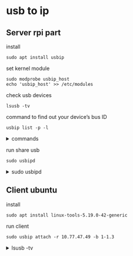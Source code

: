 # usb to ip 

## Server rpi part
install 
```
sudo apt install usbip
```

set kernel module 
```
sudo modprobe usbip_host
echo 'usbip_host' >> /etc/modules
```
check usb devices
```
lsusb -tv
```
command to find out your device’s bus ID
```
usbip list -p -l
```
<details>
  <summary>commands </summary>
  
  ```
  pi@raspberrypi:~ $ lsusb -tv
  /:  Bus 01.Port 1: Dev 1, Class=root_hub, Driver=dwc2/1p, 480M
      ID 1d6b:0002 Linux Foundation 2.0 root hub
      |__ Port 1: Dev 2, If 0, Class=Hub, Driver=hub/4p, 480M
          ID 0424:2514 Microchip Technology, Inc. (formerly SMSC) USB 2.0 Hub
          |__ Port 1: Dev 3, If 0, Class=Hub, Driver=hub/3p, 480M
              ID 0424:2514 Microchip Technology, Inc. (formerly SMSC) USB 2.0 Hub
              |__ Port 1: Dev 4, If 0, Class=Vendor Specific Class, Driver=lan78xx, 480M
                  ID 0424:7800 Microchip Technology, Inc. (formerly SMSC) 
          |__ Port 3: Dev 5, If 0, Class=Vendor Specific Class, Driver=, 12M
              ID 1a86:5512 QinHeng Electronics CH341 in EPP/MEM/I2C mode, EPP/I2C adapter
  pi@raspberrypi:~ $ usbip list -p -l
  busid=1-1.1.1#usbid=0424:7800#
  busid=1-1.3#usbid=1a86:5512#
  pi@raspberrypi:~ $ sudo usbip bind --busid=1-1.3
  usbip: info: bind device on busid 1-1.3: complete
```
</details>

run share usb 
```
sudo usbipd
```
<details>
  <summary>sudo usbipd </summary>
  
  ```
  pi@raspberrypi:~ $ sudo usbipd
  usbipd: info: starting usbipd (usbip-utils 2.0)
  usbipd: info: listening on 0.0.0.0:3240
  usbipd: info: listening on :::3240
  ```
</details>

## Client ubuntu

install
```
sudo apt install linux-tools-5.19.0-42-generic
```

run client 
```
sudo usbip attach -r 10.77.47.49 -b 1-1.3
```
<details>
  <summary>lsusb -tv </summary>
  
  ```
  rustam@nb-ubuntu-02:~/sh_scripts/docker_usb$ lsusb -tv
  /:  Bus 06.Port 1: Dev 1, Class=root_hub, Driver=vhci_hcd/8p, 5000M
      ID 1d6b:0003 Linux Foundation 3.0 root hub
  /:  Bus 05.Port 1: Dev 1, Class=root_hub, Driver=vhci_hcd/8p, 480M
      ID 1d6b:0002 Linux Foundation 2.0 root hub
      |__ Port 1: Dev 2, If 0, Class=Vendor Specific Class, Driver=i2c-ch341-usb, 12M
          ID 1a86:5512 QinHeng Electronics CH341 in EPP/MEM/I2C mode, EPP/I2C adapter
  ```
</details>
